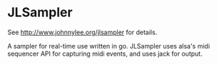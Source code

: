 JLSampler
=========

See http://www.johnnylee.org/jlsampler for details. 

A sampler for real-time use written in go. JLSampler uses alsa's midi sequencer
API for capturing midi events, and uses jack for output.


